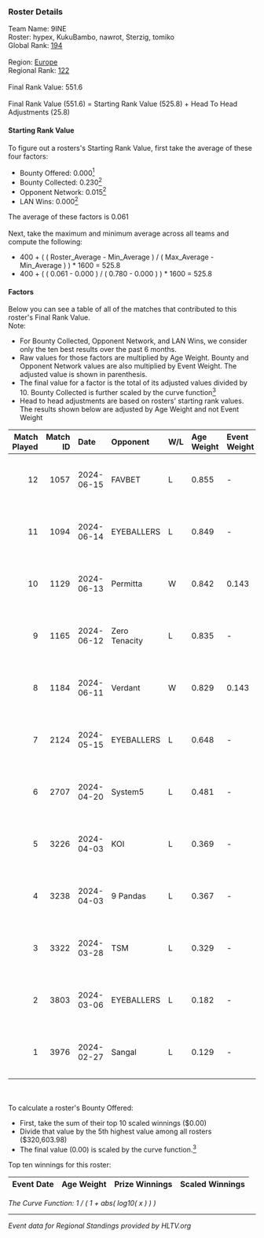 ### Roster Details<br />
Team Name: 9INE<br />
Roster: hypex, KukuBambo, nawrot, Sterzig, tomiko<br />
Global Rank: [194](../standings_global.md)<br />
<br />
Region: [Europe]( ../standings_europe.md)<br />
Regional Rank: [122]( ../standings_europe.md)<br />
<br />
Final Rank Value:  551.6<br />
<br />
Final Rank Value (551.6) = Starting Rank Value (525.8) + Head To Head Adjustments (25.8)<br />

#### Starting Rank Value<br />
To figure out a rosters's Starting Rank Value, first take the average of these four factors:<br />
- Bounty Offered: 0.000[<sup>1</sup>](#table2)
- Bounty Collected: 0.230[<sup>2</sup>](#table1)
- Opponent Network: 0.015[<sup>2</sup>](#table1)
- LAN Wins: 0.000[<sup>2</sup>](#table1)

The average of these factors is 0.061<br />
<br />
Next, take the maximum and minimum average across all teams and compute the following:<br />
- 400 + ( ( Roster_Average - Min_Average ) / ( Max_Average - Min_Average ) ) * 1600 = 525.8
- 400 + ( ( 0.061 - 0.000 ) / ( 0.780 - 0.000 ) ) * 1600 = 525.8


#### Factors<br />
Below you can see a table of all of the matches that contributed to this roster's Final Rank Value.<br />
Note:<br />

- For Bounty Collected, Opponent Network, and LAN Wins, we consider only the ten best results over the past 6 months.
- Raw values for those factors are multiplied by Age Weight. Bounty and Opponent Network values are also multiplied by Event Weight. The adjusted value is shown in parenthesis.
- The final value for a factor is the total of its adjusted values divided by 10. Bounty Collected is further scaled by the curve function[<sup>3</sup>](#curveFunction)
- Head to head adjustments are based on rosters' starting rank values. The results shown below are adjusted by Age Weight and not Event Weight
<span id="table1"></span><br />


| Match Played | Match ID | Date       | Opponent      | W/L | Age Weight | Event Weight | Bounty Collected | Opponent Network | LAN Wins  | H2H Adj. | Roster                                    |
| -: | -: | :- | :- | :- | :- | :- | :- | :- | :- | -: | :- |
|           12 |     1057 | 2024-06-15 | FAVBET        | L   | 0.855      | -            | -                | -                | -         |    -4.57 | hypex, KukuBambo, nawrot, Sterzig, tomiko |
|           11 |     1094 | 2024-06-14 | EYEBALLERS    | L   | 0.849      | -            | -                | -                | -         |    -3.58 | hypex, KukuBambo, nawrot, Sterzig, tomiko |
|           10 |     1129 | 2024-06-13 | Permitta      | W   | 0.842      | 0.143        | 0.023 (0.003)    | 0.940 (0.113)    | 0 (0.000) |    23.80 | hypex, KukuBambo, nawrot, Sterzig, tomiko |
|            9 |     1165 | 2024-06-12 | Zero Tenacity | L   | 0.835      | -            | -                | -                | -         |    -1.09 | hypex, KukuBambo, nawrot, Sterzig, tomiko |
|            8 |     1184 | 2024-06-11 | Verdant       | W   | 0.829      | 0.143        | 0.015 (0.002)    | 0.294 (0.035)    | 0 (0.000) |    23.25 | hypex, KukuBambo, nawrot, Sterzig, tomiko |
|            7 |     2124 | 2024-05-15 | EYEBALLERS    | L   | 0.648      | -            | -                | -                | -         |    -2.32 | hypex, KukuBambo, Sterzig, tomiko, zEden  |
|            6 |     2707 | 2024-04-20 | System5       | L   | 0.481      | -            | -                | -                | -         |    -4.58 | hypex, KukuBambo, Sterzig, tomiko, zEden  |
|            5 |     3226 | 2024-04-03 | KOI           | L   | 0.369      | -            | -                | -                | -         |    -0.51 | hypex, KukuBambo, Sterzig, tomiko, zEden  |
|            4 |     3238 | 2024-04-03 | 9 Pandas      | L   | 0.367      | -            | -                | -                | -         |    -0.73 | hypex, KukuBambo, Sterzig, tomiko, zEden  |
|            3 |     3322 | 2024-03-28 | TSM           | L   | 0.329      | -            | -                | -                | -         |    -3.13 | KEi, KukuBambo, mynio, nawrot, tomiko     |
|            2 |     3803 | 2024-03-06 | EYEBALLERS    | L   | 0.182      | -            | -                | -                | -         |    -0.62 | KEi, KukuBambo, mynio, nawrot, tomiko     |
|            1 |     3976 | 2024-02-27 | Sangal        | L   | 0.129      | -            | -                | -                | -         |    -0.11 | KEi, KukuBambo, mynio, nawrot, tomiko     |

<br />
<span id="table2"></span><br />
To calculate a roster's Bounty Offered:<br />

- First, take the sum of their top 10 scaled winnings ($0.00)
- Divide that value by the 5th highest value among all rosters ($320,603.98)
- The final value (0.00) is scaled by the curve function.[<sup>3</sup>](#curveFunction)

Top ten winnings for this roster:<br />

| Event Date | Age Weight | Prize Winnings | Scaled Winnings |
| :- | -: | :- | :- |


<span id="curveFunction"></span>_The Curve Function: 1 / ( 1 + abs( log10( x ) ) )_<br />

---
_Event data for Regional Standings provided by HLTV.org_<br />

